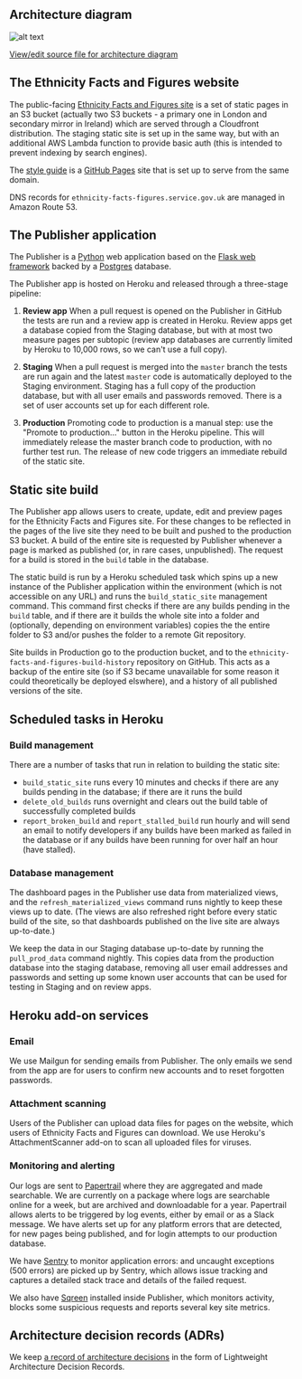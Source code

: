 ## Architecture diagram
![alt text](/images/eff-architecture.svg "High-level architecture of the Ethnicity Facts and Figures website and Publisher showing the relationships between components in AWS, Heroku and Github.")

[View/edit source file for architecture diagram](https://docs.google.com/presentation/d/1lbRGSTxkQN9C7blpIPZq0dhgOrgrEVeKU5DJiJp_HQw/edit)

## The Ethnicity Facts and Figures website

The public-facing [Ethnicity Facts and Figures site](https://www.ethnicity-facts-figures.service.gov.uk/) is a set of 
static pages in an S3 bucket (actually two S3 buckets - a primary one in London and secondary mirror in Ireland) which 
are served through a Cloudfront distribution.  The staging static site is set up in the same way, but with an additional
AWS Lambda function to provide basic auth (this is intended to prevent indexing by search engines).

The [style guide](https://guide.ethnicity-facts-figures.service.gov.uk/) is a [GitHub Pages](https://pages.github.com/)
site that is set up to serve from the same domain.

DNS records for `ethnicity-facts-figures.service.gov.uk` are managed in Amazon Route 53.

## The Publisher application

The Publisher is a [Python](https://www.python.org/) web application based on the 
[Flask web framework](http://flask.pocoo.org/) backed by a [Postgres](https://www.postgresql.org/) database.

The Publisher app is hosted on Heroku and released through a three-stage pipeline:

1. **Review app** When a pull request is opened on the Publisher in GitHub the tests are run and a review app is created
   in Heroku.
   Review apps get a database copied from the Staging database, but with at most two measure pages per subtopic
   (review app databases are currently limited by Heroku to 10,000 rows, so we can't use a full copy).

2. **Staging** When a pull request is merged into the `master` branch the tests are run again and the latest `master`
   code is automatically deployed to the Staging environment.
   Staging has a full copy of the production database, but with all user emails and passwords removed.  There is a set
   of user accounts set up for each different role.

3. **Production** Promoting code to production is a manual step: use the "Promote to production..." button in the 
   Heroku pipeline.  This will immediately release the master branch code to production, with no further test run.
   The release of new code triggers an immediate rebuild of the static site.

## Static site build

The Publisher app allows users to create, update, edit and preview pages for the Ethnicity Facts and Figures site. 
For these changes to be reflected in the pages of the live site they need to be built and pushed to the production S3
bucket. A build of the entire site is requested by Publisher whenever a page is marked as published (or, in rare cases,
unpublished). The request for a build is stored in the `build` table in the database.
 
The static build is run by a Heroku scheduled task which spins up a new instance of the Publisher application within the
environment (which is not accessible on any URL) and runs the `build_static_site` management command. This command first
checks if there are any builds pending in the `build` table, and if there are it builds the whole site into a folder and
(optionally, depending on environment variables) copies the the entire folder to S3 and/or pushes the folder to a 
remote Git repository.

Site builds in Production go to the production bucket, and to the `ethnicity-facts-and-figures-build-history` repository
on GitHub.  This acts as a backup of the entire site (so if S3 became unavailable for some reason it could theoretically
be deployed elswhere), and a history of all published versions of the site.

## Scheduled tasks in Heroku
### Build management
There are a number of tasks that run in relation to building the static site:

* `build_static_site` runs every 10 minutes and checks if there are any builds pending in the database; if there are it 
  runs the build
* `delete_old_builds` runs overnight and clears out the build table of successfully completed builds
* `report_broken_build` and `report_stalled_build` run hourly and will send an email to notify developers if any builds
  have been marked as failed in the database or if any builds have been running for over half an hour (have stalled).

### Database management
The dashboard pages in the Publisher use data from materialized views, and the `refresh_materialized_views` command 
runs nightly to keep these views up to date. (The views are also refreshed right before every static build of the site, 
so that dashboards published on the live site are always up-to-date.)

We keep the data in our Staging database up-to-date by running the `pull_prod_data` command nightly.  This copies data
from the production database into the staging database, removing all user email addresses and passwords and setting up
some known user accounts that can be used for testing in Staging and on review apps.

## Heroku add-on services
### Email
We use Mailgun for sending emails from Publisher.  The only emails we send from the app are for users to confirm new 
accounts and to reset forgotten passwords. 

### Attachment scanning
Users of the Publisher can upload data files for pages on the website, which users of Ethnicity Facts and Figures can
download.  We use Heroku's AttachmentScanner add-on to scan all uploaded files for viruses.

### Monitoring and alerting

Our logs are sent to [Papertrail](https://papertrailapp.com/) where they are aggregated and made searchable. We are 
currently on a package where logs are searchable online for a week, but are archived and downloadable for a year. 
Papertrail allows alerts to be triggered by log events, either by email or as a Slack message. We have alerts set up 
for any platform errors that are detected, for new pages being published, and for login attempts to our production 
database.

We have [Sentry](https://sentry.io) to monitor application errors: and uncaught exceptions (500 errors) are picked up 
by Sentry, which allows issue tracking and captures a detailed stack trace and details of the failed request.

We also have [Sqreen](https://www.sqreen.com/) installed inside Publisher, which monitors activity, blocks some 
suspicious requests and reports several key site metrics.

## Architecture decision records (ADRs)

We keep [a record of architecture decisions](https://github.com/racedisparityaudit/ethnicity-facts-and-figures-publisher/tree/master/doc/decisions)
in the form of Lightweight Architecture Decision Records.
